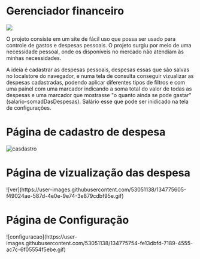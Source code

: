 
<h1>Gerenciador financeiro</h1>
<img src="https://user-images.githubusercontent.com/53051138/132551334-924f6cf3-6d11-44fc-8910-ec3120785ec4.png" ></body>

<p>
     O projeto consiste em um site de fácil uso que possa ser usado para controle de gastos e despesas pessoais. O projeto surgiu por meio de uma necessidade pessoal, onde os disponíveis no mercado não atendiam às minhas necessidades.</p> 
     <p>
     A ideia é cadastrar as despesas pessoais, despesas essas que são salvas no localstore do navegador, e numa tela de consulta
     conseguir vizualizar as despesas cadastradas, podendo aplicar diferentes tipos de filtros e com uma painel com uma marcador  indicando a soma total do valor de todas as despesas e uma marcador que mostrasse "o quanto ainda se pode gastar" (salario-somadDasDespesas). Salário esse que pode ser inidicado na tela de configurações.</p>

<h1>Página de cadastro de despesa</h1>

![casdastro](https://user-images.githubusercontent.com/53051138/134775510-6b40c390-05ef-4ad8-a3a7-c3a46cd8b918.gif)


<h1>Página de vizualização das despesa</h1>
![ver](https://user-images.githubusercontent.com/53051138/134775605-f49024ae-587d-4e0e-9e74-3e879cdbf95e.gif)

<h1>Página de Configuração</h1>
![configuracao](https://user-images.githubusercontent.com/53051138/134775754-fe13dbfd-7189-4555-ac7c-6f05554f5ebe.gif)








